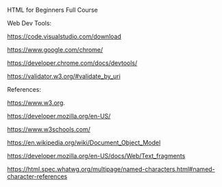 HTML for Beginners Full Course

Web Dev Tools:

https://code.visualstudio.com/download

https://www.google.com/chrome/

https://developer.chrome.com/docs/devtools/

https://validator.w3.org/#validate_by_uri


References:

https://www.w3.org.

https://developer.mozilla.org/en-US/

https://www.w3schools.com/

https://en.wikipedia.org/wiki/Document_Object_Model

https://developer.mozilla.org/en-US/docs/Web/Text_fragments

https://html.spec.whatwg.org/multipage/named-characters.html#named-character-references

